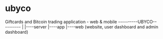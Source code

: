 # ubyco
Giftcards and Bitcoin trading application - web &amp; mobile
----------UBYCO----------
|
|----server
|----app
|----web (website, user dashboard and admin dashboard)
